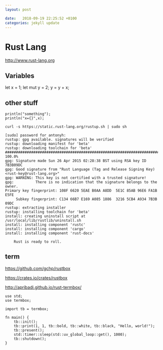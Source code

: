 ```yaml
---
layout: post

date:   2018-09-19 22:25:52 +0100
categories: jekyll update
---
```

Rust Lang
=========

<http://www.rust-lang.org>

Variables
---------

let x = 1; let mut y = 2; y = y + x;

other stuff
-----------

``` {language="c"}
println("something");
println("x={}",x);
```

    curl -s https://static.rust-lang.org/rustup.sh | sudo sh

    [sudo] password for antonyh: 
    rustup: gpg available. signatures will be verified
    rustup: downloading manifest for 'beta'
    rustup: downloading toolchain for 'beta'
    ######################################################################## 100.0%
    gpg: Signature made Sun 26 Apr 2015 02:28:38 BST using RSA key ID 7B3B09DC
    gpg: Good signature from "Rust Language (Tag and Release Signing Key) <rust-key@rust-lang.org>"
    gpg: WARNING: This key is not certified with a trusted signature!
    gpg:          There is no indication that the signature belongs to the owner.
    Primary key fingerprint: 108F 6620 5EAE B0AA A8DD  5E1C 85AB 96E6 FA1B E5FE
         Subkey fingerprint: C134 66B7 E169 A085 1886  3216 5CB4 A934 7B3B 09DC
    rustup: extracting installer
    rustup: installing toolchain for 'beta'
    install: creating uninstall script at /usr/local/lib/rustlib/uninstall.sh
    install: installing component 'rustc'
    install: installing component 'cargo'
    install: installing component 'rust-docs'

        Rust is ready to roll.

term
----

<https://github.com/gchp/rustbox>

<https://crates.io/crates/rustbox>

<http://apribadi.github.io/rust-termbox/>

``` {language="c"}
use std;
use termbox;

import tb = termbox;

fn main() {
    tb::init();
    tb::print(1, 1, tb::bold, tb::white, tb::black, "Hello, world!");
    tb::present();
    std::timer::sleep(std::uv_global_loop::get(), 1000);
    tb::shutdown();
}
```
